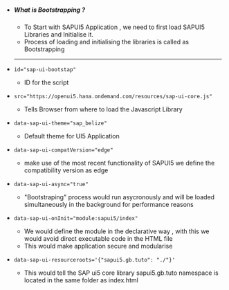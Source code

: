 * ##### What is Bootstrapping ?
  * To Start with SAPUI5 Application , we need to first load SAPUI5 Libraries and Initialise it.
  * Process of loading and initialising the libraries is called as Bootstrapping
  ---
* ```id="sap-ui-bootstap"``` 
  * ID for the script
  
* ```src="https://openui5.hana.ondemand.com/resources/sap-ui-core.js"```
  * Tells Browser from where to load the Javascript Library

* ```data-sap-ui-theme="sap_belize"```
  * Default theme for UI5 Application

* ```data-sap-ui-compatVersion="edge"```
  * make use of the most recent functionality of SAPUI5 we define the compatibility version as edge

* ```data-sap-ui-async="true"```
  * "Bootstraping" process would run asycronously and will be loaded simultaneously in the background for performance reasons

* ```data-sap-ui-onInit="module:sapui5/index"```
  * We would define the module in the declarative way , with this we would avoid direct executable code in the HTML file
  * This would make application secure and modularise

* ```data-sap-ui-resourceroots='{"sapui5.gb.tuto": "./"}'```
  * This would tell the SAP ui5 core library sapui5.gb.tuto namespace is located in the same folder as index.html
